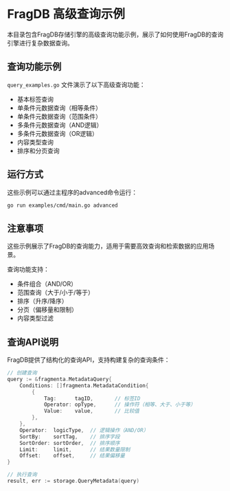 # FragDB 高级查询示例

本目录包含FragDB存储引擎的高级查询功能示例，展示了如何使用FragDB的查询引擎进行复杂数据查询。

## 查询功能示例

`query_examples.go` 文件演示了以下高级查询功能：

- 基本标签查询
- 单条件元数据查询（相等条件）
- 单条件元数据查询（范围条件）
- 多条件元数据查询（AND逻辑）
- 多条件元数据查询（OR逻辑）
- 内容类型查询
- 排序和分页查询

## 运行方式

这些示例可以通过主程序的advanced命令运行：

```bash
go run examples/cmd/main.go advanced
```

## 注意事项

这些示例展示了FragDB的查询能力，适用于需要高效查询和检索数据的应用场景。

查询功能支持：
- 条件组合（AND/OR）
- 范围查询（大于/小于/等于）
- 排序（升序/降序）
- 分页（偏移量和限制）
- 内容类型过滤

## 查询API说明

FragDB提供了结构化的查询API，支持构建复杂的查询条件：

```go
// 创建查询
query := &fragmenta.MetadataQuery{
    Conditions: []fragmenta.MetadataCondition{
        {
            Tag:      tagID,       // 标签ID
            Operator: opType,      // 操作符（相等、大于、小于等）
            Value:    value,       // 比较值
        },
    },
    Operator:  logicType,  // 逻辑操作（AND/OR）
    SortBy:    sortTag,    // 排序字段
    SortOrder: sortOrder,  // 排序顺序
    Limit:     limit,      // 结果数量限制
    Offset:    offset,     // 结果偏移量
}

// 执行查询
result, err := storage.QueryMetadata(query)
``` 
